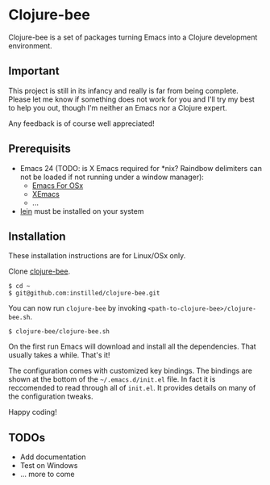 Clojure-bee
===========

Clojure-bee is a set of packages turning Emacs into a Clojure development environment. 

Important
---------
This project is still in its infancy and really is far from being complete. 
Please let me know if something does not work for you and I'll try my best to help
you out, though I'm neither an Emacs nor a Clojure expert. 

Any feedback is of course well appreciated!

Prerequisits
------------
* Emacs 24 (TODO: is X Emacs required for *nix? Raindbow delimiters can not be loaded if 
  not running under a window manager): 
  * [Emacs For OSx](http://emacsformacosx.com/)
  * [XEmacs](http://www.xemacs.org/)
  * ...
* [lein](https://github.com/technomancy/leiningen) must be installed on your system


Installation
------------
These installation instructions are for Linux/OSx only.  

Clone [clojure-bee](https://github.com/instilled/clojure-bee).

    $ cd ~
    $ git@github.com:instilled/clojure-bee.git
    
You can now run `clojure-bee` by invoking `<path-to-clojure-bee>/clojure-bee.sh`. 

    $ clojure-bee/clojure-bee.sh

On the first run Emacs will download and install all the dependencies. That usually takes
a while. That's it! 

The configuration comes with customized key bindings. The bindings are shown at 
the bottom of the `~/.emacs.d/init.el` file. In fact it is reccomended to read through
all of `init.el`. It provides details on many of the configuration tweaks.  

Happy coding!

TODOs
-----
* Add documentation
* Test on Windows
* ... more to come
